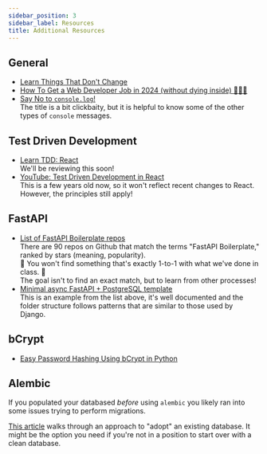 ```yaml
---
sidebar_position: 3
sidebar_label: Resources
title: Additional Resources
---
```


<!-- markdownlint-disable no-inline-html no-trailing-punctuation -->

## General

- [Learn Things That Don't Change](https://newsletter.techworld-with-milan.com/p/learn-things-that-dont-change)
- [How To Get a Web Developer Job in 2024 (without dying inside) 🧑‍💻💀](https://dev.to/wasp/how-to-get-a-web-developer-job-in-2024-without-dying-inside-eo8)
- [Say No to `console.log`!](https://dev.to/alishgiri/say-no-to-consolelog-556n)
  <br/>The title is a bit clickbaity, but it is helpful to know some of the other types of `console` messages.

## Test Driven Development

- [Learn TDD: React](https://learntdd.in/react)
  <br/>We'll be reviewing this soon!
- [YouTube: Test Driven Development in React](https://www.youtube.com/playlist?list=PLXXnezSEtvNMlfJFd1Z2wilxymcOaVl9Q)
  <br/>This is a few years old now, so it won't reflect recent changes to React. However, the principles still apply!

## FastAPI

- [List of FastAPI Boilerplate repos](https://github.com/topics/fastapi-boilerplate)
  <br/>There are 90 repos on Github that match the terms "FastAPI Boilerplate," ranked by stars (meaning, popularity).
  <br/>:rotating_light: You won't find something that's exactly 1-to-1 with what we've done in class. :rotating_light:
  <br/>The goal isn't to find an exact match, but to learn from other processes!
- [Minimal async FastAPI + PostgreSQL template](https://github.com/rafsaf/minimal-fastapi-postgres-template)
  <br/>This is an example from the list above, it's well documented and the folder structure follows patterns that are similar to those used by Django.

## bCrypt

- [Easy Password Hashing Using bCrypt in Python](https://geekpython.medium.com/easy-password-hashing-using-bcrypt-in-python-3a706a26e4bf)

## Alembic

If you populated your databased _before_ using `alembic` you likely ran into some issues trying to perform migrations.

[This article](https://medium.com/@cemdurak/alembic-existing-db-a4cf36a33c77) walks through an approach to "adopt" an existing database. It might be the option you need if you're not in a position to start over with a clean database.